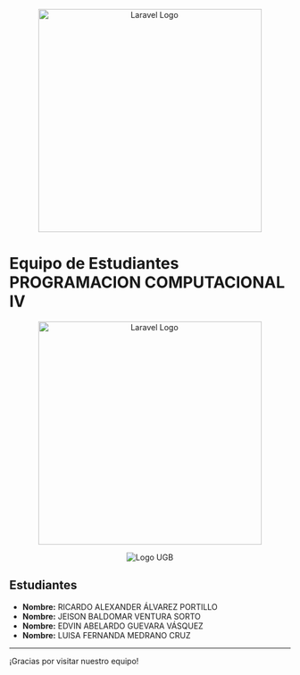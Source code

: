 <p align="center"><a href="https://laravel.com" target="_blank"><img src="https://raw.githubusercontent.com/laravel/art/master/logo-lockup/5%20SVG/2%20CMYK/1%20Full%20Color/laravel-logolockup-cmyk-red.svg" width="400" alt="Laravel Logo"></a></p>

# Equipo de Estudiantes PROGRAMACION COMPUTACIONAL IV
<p align="center"><img src="[https://raw.githubusercontent.com/laravel/art/master/logo-lockup/5%20SVG/2%20CMYK/1%20Full%20Color/laravel-logolockup-cmyk-red.svg](https://facturacion.ugb.edu.sv/img/ugb_icon_hor_dark.f6e16e97.png)" width="400" alt="Laravel Logo"></p>
<div align="center">
  <img src="" alt="Logo UGB">
</div>

## Estudiantes

- **Nombre:** RICARDO ALEXANDER ÁLVAREZ PORTILLO
- **Nombre:** JEISON BALDOMAR VENTURA SORTO
- **Nombre:** EDVIN ABELARDO GUEVARA VÁSQUEZ
- **Nombre:** LUISA FERNANDA MEDRANO CRUZ
---

¡Gracias por visitar nuestro equipo!

